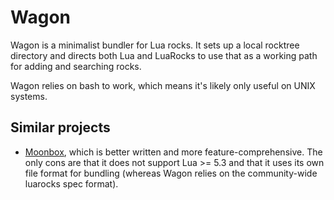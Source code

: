 
# Wagon

Wagon is a minimalist bundler for Lua rocks. It sets up a local rocktree
directory and directs both Lua and LuaRocks to use that as a working path
for adding and searching rocks.

Wagon relies on bash to work, which means it's likely only useful on UNIX
systems.

## Similar projects

+ [Moonbox](https://github.com/kernelp4nic/moonbox), which is better written
  and more feature-comprehensive. The only cons are that it does not support
  Lua >= 5.3 and that it uses its own file format for bundling (whereas
  Wagon relies on the community-wide luarocks spec format).


